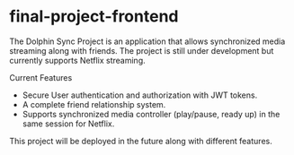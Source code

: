 # final-project-frontend

The Dolphin Sync Project is an application that allows synchronized media streaming along with friends. The project is still under development but currently supports Netflix streaming. 

Current Features 
- Secure User authentication and authorization with JWT tokens. 
- A complete friend relationship system. 
- Supports synchronized media controller (play/pause, ready up) in the same session for Netflix.

This project will be deployed in the future along with different features. 

